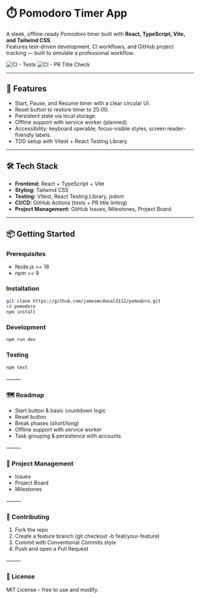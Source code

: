 # ⏱️ Pomodoro Timer App

A sleek, offline-ready Pomodoro timer built with **React, TypeScript, Vite, and Tailwind CSS**.  
Features test-driven development, CI workflows, and GitHub project tracking — built to simulate a professional workflow.

![CI - Tests](https://github.com/jamesmcdonald112/pomodoro/actions/workflows/test.yml/badge.svg)
![CI - PR Title Check](https://github.com/jamesmcdonald112/pomodoro/actions/workflows/pr-title.yml/badge.svg)

---

## 🚀 Features
- Start, Pause, and Resume timer with a clear circular UI.
- Reset button to restore timer to 25:00.
- Persistent state via local storage.
- Offline support with service worker (planned).
- Accessibility: keyboard operable, focus-visible styles, screen reader-friendly labels.
- TDD setup with Vitest + React Testing Library.

---

## 🛠️ Tech Stack
- **Frontend:** React + TypeScript + Vite
- **Styling:** Tailwind CSS
- **Testing:** Vitest, React Testing Library, jsdom
- **CI/CD:** GitHub Actions (tests + PR title linting)
- **Project Management:** GitHub Issues, Milestones, Project Board

---

## 📦 Getting Started

### Prerequisites
- Node.js >= 18
- npm >= 9

### Installation
```bash
git clone https://github.com/jamesmcdonald112/pomodoro.git
cd pomodoro
npm install
```

### Development
```bash
npm run dev
```

### Testing 
```bash
npm test
```

⸻

### 🗺️ Roadmap
- Start button & basic countdown logic
- Reset button
- Break phases (short/long)
- Offline support with service worker
- Task grouping & persistence with accounts

⸻

### 📌 Project Management
- Issues
- Project Board
- Milestones

⸻

### 🤝 Contributing
1. Fork the repo
2. Create a feature branch (git checkout -b feat/your-feature)
3. Commit with Conventional Commits style
4. Push and open a Pull Request

⸻

### 📄 License

MIT License – free to use and modify.
